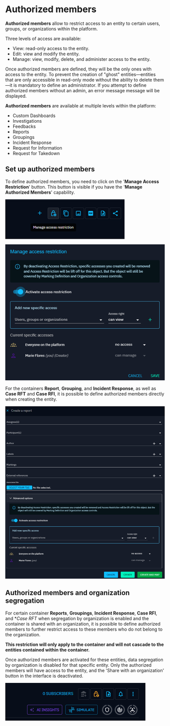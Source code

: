 # Authorized members

**Authorized members** allow to restrict access to an entity to certain users, groups, or organizations within the platform.

Three levels of access are available:

- View: read-only access to the entity.
- Edit: view and modify the entity.
- Manage: view, modify, delete, and administer access to the entity.

Once authorized members are defined, they will be the only ones with access to the entity. To prevent the creation of "ghost" entities—entities that are only accessible in read-only mode without the ability to delete them—it is mandatory to define an administrator. If you attempt to define authorized members without an admin, an error message message will be displayed.

**Authorized members** are available at multiple levels within the platform:

- Custom Dashboards
- Investigations
- Feedbacks
- Reports
- Groupings
- Incident Response
- Request for Information
- Request for Takedown

## Set up authorized members

To define authorized members, you need to click on the '**Manage Access Restriction**' button. This button is visible if you have the '**Manage Authorized Members**' capability.

![authorized-members-manage-access-button.png](assets%2Fauthorized-members-manage-access-button.png)

![authorized-members-pop-up.png](assets%2Fauthorized-members-pop-up.png)

For the containers **Report**, **Grouping**, and **Incident Response**, as well as **Case RFT** and **Case RFI**, it is possible to define authorized members directly when creating the entity.

![authorized-members-creation-form.png](assets%2Fauthorized-members-creation-form.png)
 
## Authorized members and organization segregation

For certain container **Reports**, **Groupings**, **Incident Response**, **Case RFI**, and **Case RFT* when segregation by organization is enabled and the container is shared with an organization, it is possible to define authorized members to further restrict access to these members who do not belong to the organization.

**This restriction will only apply to the container and will not cascade to the entities contained within the container.**

Once authorized members are activated for these entities, data segregation by organization is disabled for that specific entity. Only the authorized members will have access to the entity, and the 'Share with an organization' button in the interface is deactivated.

![authorized-members-organization-sharing-deactivation.png](assets%2Fauthorized-members-organization-sharing-deactivation.png)
